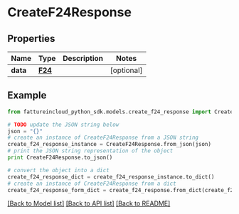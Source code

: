 # CreateF24Response



## Properties
Name | Type | Description | Notes
------------ | ------------- | ------------- | -------------
**data** | [**F24**](F24.md) |  | [optional] 

## Example

```python
from fattureincloud_python_sdk.models.create_f24_response import CreateF24Response

# TODO update the JSON string below
json = "{}"
# create an instance of CreateF24Response from a JSON string
create_f24_response_instance = CreateF24Response.from_json(json)
# print the JSON string representation of the object
print CreateF24Response.to_json()

# convert the object into a dict
create_f24_response_dict = create_f24_response_instance.to_dict()
# create an instance of CreateF24Response from a dict
create_f24_response_form_dict = create_f24_response.from_dict(create_f24_response_dict)
```
[[Back to Model list]](../README.md#documentation-for-models) [[Back to API list]](../README.md#documentation-for-api-endpoints) [[Back to README]](../README.md)


